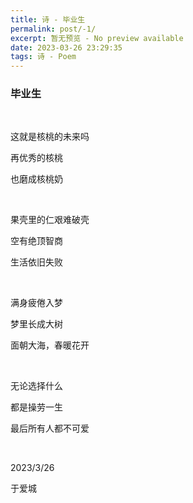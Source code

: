 ```yaml
---
title: 诗 - 毕业生
permalink: post/-1/
excerpt: 暂无预览 - No preview available
date: 2023-03-26 23:29:35
tags: 诗 - Poem
---
```


### 毕业生

<p><br></p>

这就是核桃的未来吗

再优秀的核桃

也磨成核桃奶

<p><br></p>

果壳里的仁艰难破壳

空有绝顶智商

生活依旧失败

<p><br></p>

满身疲倦入梦

梦里长成大树

面朝大海，春暖花开

<p><br></p>

无论选择什么

都是操劳一生

最后所有人都不可爱

<p><br></p>

2023/3/26

于爱城

